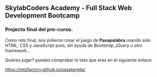 ## SkylabCoders Academy - Full Stack Web Development Bootcamp

### Projecto final del pre-curso.

Como reto final, nos pidieron crear el juego de **Pasapalabra** usando sólo HTML, CSS y JavaScript puro, sin ayuda de *Bootstrap*, *jQuery* u otro framework...

Quieres jugar? puedes comprobar lo listo que eres en el siguiente enlace:

<a href="https://mtzfactory.github.io/pasatarjeta/" target="_blank">https://mtzfactory.github.io/pasatarjeta/</a>

